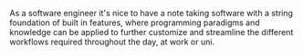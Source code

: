 As a software engineer it's nice to have a note taking software with a string foundation of built in features, where programming paradigms and knowledge can be applied to further customize and streamline the different workflows required throughout the day, at work or uni.
